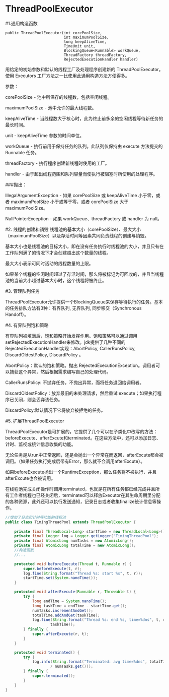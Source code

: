 ThreadPoolExecutor
========

#1.通用构造函数

```
public ThreadPoolExecutor(int corePoolSize,
                          int maximumPoolSize,
                          long keepAliveTime,
                          TimeUnit unit,
                          BlockingQueue<Runnable> workQueue,
                          ThreadFactory threadFactory,
                          RejectedExecutionHandler handler)
```

用给定的初始参数和默认的线程工厂及处理程序创建新的 ThreadPoolExecutor。使用 Executors 工厂方法之一比使用此通用构造方法方便得多。

参数：

corePoolSize - 池中所保存的线程数，包括空闲线程。 

maximumPoolSize - 池中允许的最大线程数。 

keepAliveTime - 当线程数大于核心时，此为终止前多余的空闲线程等待新任务的最长时间。 

unit - keepAliveTime 参数的时间单位。 

workQueue - 执行前用于保持任务的队列。此队列仅保持由 execute 方法提交的 Runnable 任务。 

threadFactory - 执行程序创建新线程时使用的工厂。 

handler - 由于超出线程范围和队列容量而使执行被阻塞时所使用的处理程序。 

###抛出：

IllegalArgumentException - 如果 corePoolSize 或 keepAliveTime 小于零，或者 maximumPoolSize 小于或等于零，或者 corePoolSize 大于 maximumPoolSize。 

NullPointerException - 如果 workQueue、threadFactory 或 handler 为 null。

#2.	线程的创建和销毁
线程池的基本大小（corePoolSize）、最大大小（maximumPoolSize）以及存活时间等因素共同负责线程的创建与销毁。

基本大小也是线程池的目标大小，即在没有任务执行时线程池的大小，并且只有在工作队列满了的情况下才会创建超出这个数量的线程。

最大大小表示可同时活动的线程数量的上限。

如果某个线程的空闲时间超过了存活时间，那么将被标记为可回收的，并且当线程池的当前大小超过基本大小时，这个线程将被终止。

#3.	管理队列任务

ThreadPoolExecutor允许提供一个BlockingQueue来保存等待执行的任务。基本的任务排队方法有3种：有界队列, 无界队列, 同步移交（Synchronous Handoff）。

#4.	有界队列饱和策略

有界队列被填满后，饱和策略开始发挥作用。饱和策略可以通过调用setRejectedExecutionHandler来修改。jdk提供了几种不同的RejectedExecutionHandler实现：AbortPolicy,  CallerRunsPolicy,  DiscardOldestPolicy,  DiscardPolicy 。

AbortPolicy：默认的饱和策略。抛出 RejectedExecutionException。调用者可以捕获这个异常，然后根据需求编写自己的处理代码。

CallerRunsPolicy: 不抛弃任务，不抛出异常，而将任务退回给调用者。

DiscardOldestPolicy：放弃最旧的未处理请求，然后重试 execute；如果执行程序已关闭，则会丢弃该任务。

DiscardPolicy:默认情况下它将放弃被拒绝的任务。

#5.	扩展ThreadPoolExecutor

ThreadPoolExecutor是可扩展的，它提供了几个可以在子类化中改写的方法：beforeExecute、afterExcute和terminated。在这些方法中，还可以添加日志、计时、监视或统计信息收集的功能。

无论任务是从run中正常返回，还是会抛出一个异常在而返回，afterExcute都会被调用。（如果任务执行完成后带有Error，那么就不会调用afterExcute）。

如果beforeExecute抛出一个RuntimeException，那么任务将不被执行，并且afterExcute也会被调用。

在线程池完成关闭操作时调用terminated，也就是在所有任务都已经完成并且所有工作者线程也已经关闭后，terminated可以释放Executor在其生命周期里分配的各种资源，此外还可以执行发送通知，记录日志或者收集finalize统计信息等操作。

```java
//增加了日志和计时等功能的线程池
public class TimingThreadPool extends ThreadPoolExecutor {
	
	private final ThreadLocal<Long> startTime = new ThreadLocal<Long>();
	private final Logger log = Logger.getLogger("TimingThreadPool");
	private final AtomicLong numTasks = new AtomicLong();
	private final AtomicLong totalTime = new AtomicLong();
	//构造函数
	//...

	protected void beforeExecute(Thread t, Runnable r) {
		super.beforeExecute(t, r);
		log.fine(String.format("Thread %s: start %s", t, r));
		startTime.set(System.nanoTime());
	}

	protected void afterExecute(Runnable r, Throwable t) {
		try {
			long endTime = System.nanoTime();
			long taskTime = endTime - startTime.get();
			numTasks.incrementAndGet();
			totalTime.addAndGet(taskTime);
			log.fine(String.format("Thread %s: end %s, time=%dns", t, r,
					taskTime));
		} finally {
			super.afterExecute(r, t);
		}
	}

	protected void terminated() {
		try {
			log.info(String.format("Terminated: avg time=%dns", totalTime.get()
					/ numTasks.get()));
		} finally {
			super.terminated();
		}
	}
}
```
